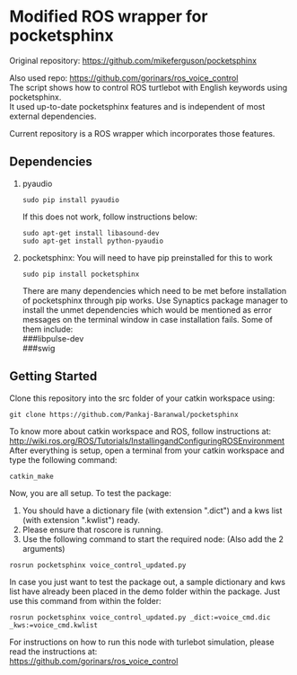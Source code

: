 # Modified ROS wrapper for pocketsphinx  
Original repository: https://github.com/mikeferguson/pocketsphinx  
  
Also used repo: https://github.com/gorinars/ros_voice_control  
The script shows how to control ROS turtlebot with English keywords using pocketsphinx.  
It used up-to-date pocketsphinx features and is independent of most external dependencies.  
  
Current repository is a ROS wrapper which incorporates those features.  
  
## Dependencies  
1) pyaudio  
    ```
    sudo pip install pyaudio
    ```  
    If this does not work, follow instructions below:
    ```
    sudo apt-get install libasound-dev
    sudo apt-get install python-pyaudio
    ```
2) pocketsphinx: You will need to have pip preinstalled for this to work
    ```
    sudo pip install pocketsphinx
    ```
    There are many dependencies which need to be met before installation of pocketsphinx through pip works.
    Use Synaptics package manager to install the unmet dependencies which would be mentioned as error messages on the terminal window in case installation fails. Some of them include:  
    ###libpulse-dev  
    ###swig

## Getting Started
Clone this repository into the src folder of your catkin workspace using:
``` 
git clone https://github.com/Pankaj-Baranwal/pocketsphinx
```
To know more about catkin workspace and ROS, follow instructions at: http://wiki.ros.org/ROS/Tutorials/InstallingandConfiguringROSEnvironment  
After everything is setup, open a terminal from your catkin workspace and type the following command:  
``` 
catkin_make
```
Now, you are all setup. To test the package:  
1) You should have a dictionary file (with extension ".dict") and a kws list (with extension ".kwlist") ready.  
2) Please ensure that roscore is running.
3) Use the following command to start the required node: (Also add the 2 arguments) 
``` 
rosrun pocketsphinx voice_control_updated.py
```
In case you just want to test the package out, a sample dictionary and kws list have already been placed in the demo folder within the package. Just use this command from within the folder:  
``` 
rosrun pocketsphinx voice_control_updated.py _dict:=voice_cmd.dic _kws:=voice_cmd.kwlist
```
For instructions on how to run this node with turlebot simulation, please read the instructions at:  
https://github.com/gorinars/ros_voice_control

